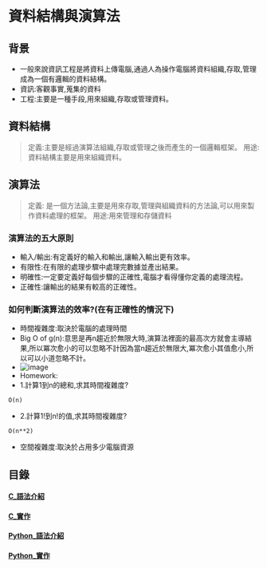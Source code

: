# 資料結構與演算法
## 背景
- 一般來說資訊工程是將資料上傳電腦,通過人為操作電腦將資料組織,存取,管理成為一個有邏輯的資料結構。
- 資訊:客觀事實,蒐集的資料
- 工程:主要是一種手段,用來組織,存取或管理資料。
## 資料結構
> 定義:主要是經過演算法組織,存取或管理之後而產生的一個邏輯框架。
  用途:資料結構主要是用來組織資料。
## 演算法
> 定義: 是一個方法論,主要是用來存取,管理與組織資料的方法論,可以用來製作資料處理的框架。
  用途:用來管理和存儲資料
### 演算法的五大原則
  - 輸入/輸出:有定義好的輸入和輸出,讓輸入輸出更有效率。
  - 有限性:在有限的處理步驟中處理完數據並產出結果。
  - 明確性:一定要定義好每個步驟的正確性,電腦才看得懂你定義的處理流程。
  - 正確性:讓輸出的結果有較高的正確性。

### 如何判斷演算法的效率?(在有正確性的情況下)
  - 時間複雜度:取決於電腦的處理時間
  - Big O of g(n):意思是再n趨近於無限大時,演算法裡面的最高次方就會主導結果,所以冪次愈小的可以忽略不計因為當n趨近於無限大,冪次愈小其值愈小,所以可以小道忽略不計。
  - ![image](https://github.com/user-attachments/assets/6cb5c46f-4593-473a-b266-dc25e504d3fc)
  - Homework:
  - 1.計算1到n的總和,求其時間複雜度?
  ```
  O(n)
  ```
  - 2.計算1!到n!的值,求其時間複雜度?
  ```
  O(n**2)
  ```
  - 空間複雜度:取決於占用多少電腦資源
## 目錄
#### [C_語法介紹]()
#### [C_實作]()
#### [Python_語法介紹]()
#### [Python_實作]()

